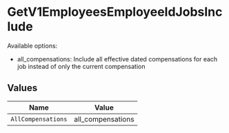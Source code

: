 # GetV1EmployeesEmployeeIdJobsInclude

Available options:
- all_compensations: Include all effective dated compensations for each job instead of only the current compensation


## Values

| Name               | Value              |
| ------------------ | ------------------ |
| `AllCompensations` | all_compensations  |